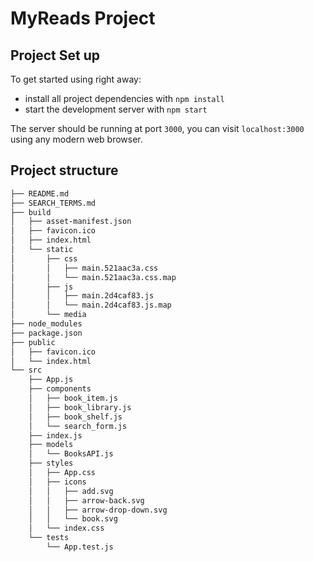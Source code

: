 # MyReads Project

## Project Set up

To get started using right away:

* install all project dependencies with `npm install`
* start the development server with `npm start`

The server should be running at port `3000`, you can visit `localhost:3000` using any modern web browser.

## Project structure
```bash
├── README.md
├── SEARCH_TERMS.md
├── build
│   ├── asset-manifest.json
│   ├── favicon.ico
│   ├── index.html
│   └── static
│       ├── css
│       │   ├── main.521aac3a.css
│       │   └── main.521aac3a.css.map
│       ├── js
│       │   ├── main.2d4caf83.js
│       │   └── main.2d4caf83.js.map
│       └── media
├── node_modules
├── package.json
├── public
│   ├── favicon.ico
│   └── index.html
└── src
    ├── App.js
    ├── components
    │   ├── book_item.js
    │   ├── book_library.js
    │   ├── book_shelf.js
    │   └── search_form.js
    ├── index.js
    ├── models
    │   └── BooksAPI.js
    ├── styles
    │   ├── App.css
    │   ├── icons
    │   │   ├── add.svg
    │   │   ├── arrow-back.svg
    │   │   ├── arrow-drop-down.svg
    │   │   └── book.svg
    │   └── index.css
    └── tests
        └── App.test.js
```
